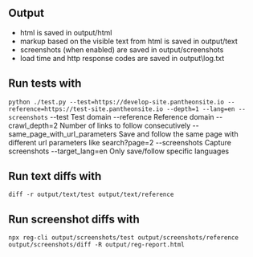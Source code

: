 ## Output
* html is saved in output/html
* markup based on the visible text from html is saved in output/text
* screenshots (when enabled) are saved in output/screenshots
* load time and http response codes are saved in output\log.txt

## Run tests with

`python ./test.py --test=https://develop-site.pantheonsite.io --reference=https://test-site.pantheonsite.io --depth=1 --lang=en --screenshots`
--test
  Test domain
--reference
  Reference domain
--crawl_depth=2
  Number of links to follow consecutively
--same_page_with_url_parameters
  Save and follow the same page with different url parameters like search?page=2
--screenshots
  Capture screenshots
--target_lang=en
  Only save/follow specific languages

## Run text diffs with
`diff -r output/text/test output/text/reference`

## Run screenshot diffs with

`npx reg-cli output/screenshots/test output/screenshots/reference output/screenshots/diff -R output/reg-report.html`

